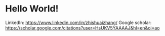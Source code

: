 # Hello World!

LinkedIn: https://www.linkedin.com/in/zhishuaizhang/
Google scholar: https://scholar.google.com/citations?user=HsUKV5YAAAAJ&hl=en&oi=ao

